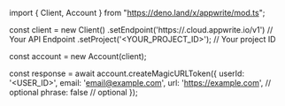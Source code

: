 import { Client, Account } from "https://deno.land/x/appwrite/mod.ts";

const client = new Client()
    .setEndpoint('https://<REGION>.cloud.appwrite.io/v1') // Your API Endpoint
    .setProject('<YOUR_PROJECT_ID>'); // Your project ID

const account = new Account(client);

const response = await account.createMagicURLToken({
    userId: '<USER_ID>',
    email: 'email@example.com',
    url: 'https://example.com', // optional
    phrase: false // optional
});
